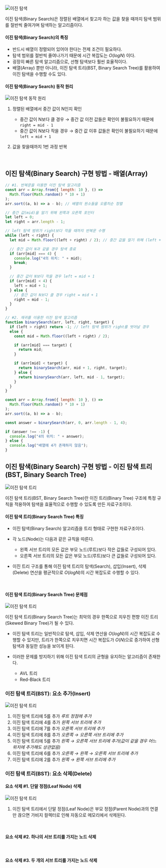 ![이진 탐색](/assets/images/algorithm/search/binary_search.webp)

이진 탐색(Binary Search)은 정렬된 배열에서 찾고자 하는 값을 찾을 때까지 탐색 범위를 절반씩 줄여가며 탐색하는 알고리즘이다.

#### 이진 탐색(Binary Search)의 특징

- 반드시 배열이 정렬되어 있어야 한다는 전제 조건이 필요하다.
- 탐색 범위를 절반씩 줄여나가기 때문에 시간 복잡도는 $O(logN)$ 이다.
- 굉장히 빠른 탐색 알고리즘으로, 선형 탐색보다 훨씬 효율적이다.
- 배열(Array) 뿐만 아니라, 이진 탐색 트리(BST, Binary Search Tree)를 활용하여 이진 탐색을 수행할 수도 있다.

#### 이진 탐색(Binary Search) 동작 원리

![이진 탐색 동작 원리](/assets/images/algorithm/search/binary_search_works.webp)

1. 정렬된 배열에서 중간 값이 N인지 확인

   - 중간 값이 N보다 클 경우 → 중간 값 이전 값들은 확인이 불필요하기 때문에 `right = mid - 1`
   - 중간 값이 N보다 작을 경우 → 중간 값 이후 값들은 확인이 불필요하기 때문에 `left = mid + 1`

2. 값을 찾을때까지 1번 과정 반복

<br />

## 이진 탐색(Binary Search) 구현 방법 - 배열(Array)

```javascript
// #1. 반복문을 이용한 이진 탐색 알고리즘
const arr = Array.from({ length: 10 }, () =>
  Math.floor(Math.random() * 10 + 1)
);
arr.sort((a, b) => a - b); // 배열의 원소들을 오름차순 정렬

// 중간 값(mid)을 알기 위해 왼쪽과 오른쪽 포인터
let left = 0;
let right = arr.length - 1;

// left 탐색 범위가 right보다 작을 때까지 반복문 수행
while (left < right) {
  let mid = Math.floor((left + right) / 2); // 중간 값을 알기 위해 (left + right) / 2

  // 중간 값이 N과 같을 경우 탐색 종료
  if (arr[mid] === 4) {
    console.log("4의 위치: " + mid);
    break;
  }

  // 중간 값이 N보다 작을 경우 left = mid + 1
  if (arr[mid] < 4) {
    left = mid + 1;
  } else {
    // 중간 값이 N보다 클 경우 right = mid + 1
    right = mid - 1;
  }
}
```

```javascript
// #2. 재귀를 이용한 이진 탐색 알고리즘
function binarySearch(arr, left, right, target) {
  if (left > right) return -1; // left 탐색 범위가 right를 벗어날 경우
  else {
    const mid = Math.floor((left + right) / 2);

    if (arr[mid] === target) {
      return mid;
    }

    if (arr[mid] < target) {
      return binarySearch(arr, mid + 1, right, target);
    } else {
      return binarySearch(arr, left, mid - 1, target);
    }
  }
}

const arr = Array.from({ length: 10 }, () =>
  Math.floor(Math.random() * 10 + 1)
);
arr.sort((a, b) => a - b);

const answer = binarySearch(arr, 0, arr.length - 1, 4);

if (answer !== -1) {
  console.log("4의 위치: " + answer);
} else {
  console.log("배열에 4가 존재하지 않음");
}
```

## 이진 탐색(Binary Search) 구현 방법 - 이진 탐색 트리(BST, Binary Search Tree)

![이진 탐색 트리](/assets/images/algorithm/search/binary_search_tree.webp)

이진 탐색 트리(BST, Binary Search Tree)란 이진 트리(Binary Tree) 구조에 특정 규칙을 적용하여 탐색을 효율적으로 수행할 수 있도록 만든 자료구조이다.

#### 이진 탐색 트리(Binary Search Tree) 특징

- 이진 탐색(Binary Search) 알고리즘을 트리 형태로 구현한 자료구조이다.
- 각 노드(Node)는 다음과 같은 규칙을 따른다.

  - 왼쪽 서브 트리의 모든 값은 부모 노드(루트)보다 작은 값들로 구성되어 있다.
  - 오른쪽 서브 트리의 모든 값은 부모 노드(루트)보다 큰 값들로 구성되어 있다.

- 이진 트리 구조를 통해 이진 탐색 트리의 탐색(Search), 삽입(Insert), 삭제(Delete) 연산을 평균적으로 $O(log N)$의 시간 복잡도로 수행할 수 있다.

<br />

#### 이진 탐색 트리(Binary Search Tree) 문제점

![이진 탐색 트리](/assets/images/algorithm/search/binary_search_tree_problem.webp)

이진 탐색 트리(Binary Search Tree)는 최악의 경우 한쪽으로 치우친 편향 이진 트리(Skewed Binary Tree)가 될 수 있다.

- 이진 탐색 트리는 일반적으로 탐색, 삽입, 삭제 연산을 $O(log N)$의 시간 복잡도로 수행할 수 있지만, 트리가 한쪽으로 치우치면 시간 복잡도가 $O(N)$으로 증가하여 선형 탐색과 동일한 성능을 보이게 된다.

- 이러한 문제를 방지하기 위해 이진 탐색 트리의 균형을 유지하는 알고리즘이 존재한다.

  - AVL 트리
  - Red-Black 트리

### 이진 탐색 트리(BST): 요소 추가(Insert)

![이진 탐색 트리](/assets/images/algorithm/search/binary_search_tree_insert.webp)

1. 이진 탐색 트리에 5를 추가 _루트 정점에 추가_
1. 이진 탐색 트리에 4를 추가 _왼쪽 서브 트리에 추가_
1. 이진 탐색 트리에 7를 추가 _오른쪽 서브 트리에 추가_
1. 이진 탐색 트리에 8를 추가 _오른쪽 → 오른쪽 서브 트리에 추가_
1. 이진 탐색 트리에 5를 추가 _왼쪽 → 오른쪽 서브 트리에 추가(값이 같을 경우 어느 위치에 추가해도 상관없음)_
1. 이진 탐색 트리에 6를 추가 _오른쪽 → 왼쪽 → 오른쪽 서브 트리에 추가_
1. 이진 탐색 트리에 2를 추가 _왼쪽 → 왼쪽 서브 트리에 추가_

### 이진 탐색 트리(BST): 요소 삭제(Delete)

#### 요소 삭제 #1. 단말 정점(Leaf Node) 삭제

![이진 탐색 트리](/assets/images/algorithm/search/binary_search_tree_leaf-node_delete.webp)

1. 이진 탐색 트리에서 단말 정점(Leaf Node)은 부모 정점(Parent Node)과의 연결만 끊으면 가비지 컬렉터로 인해 자동으로 메모리에서 삭제된다.

<br />

#### 요소 삭제 #2. 하나의 서브 트리를 가지는 노드 삭제

<br />

#### 요소 삭제 #3. 두 개의 서브 트리를 가지는 노드 삭제
